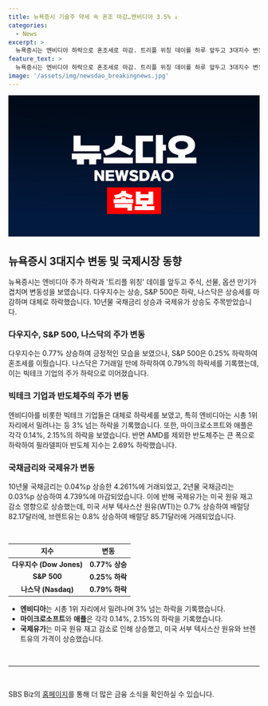 ```yaml
---
title: 뉴욕증시 기술주 약세 속 혼조 마감…엔비디아 3.5% ↓
categories:
  - News
excerpt: >
  뉴욕증시는 엔비디아 하락으로 혼조세로 마감. 트리플 위칭 데이를 하루 앞두고 3대지수 변동성. 다우지수는 0.77% 상승, S&P 500은 5500선 돌파 후 0.25% 하락, 나스닥은 0.79% 하락. 대체로 하락세를 보인 빅테크 기업. 미국 국채금리는 상승하며 국제유가는 상승세. 자세한 정보는 SBS Biz 홈페이지에서 확인하세요. (150자)  **홈페이지: [SBS Biz](https://url.kr/9pghjn)**
feature_text: >
  뉴욕증시는 엔비디아 하락으로 혼조세로 마감. 트리플 위칭 데이를 하루 앞두고 3대지수 변동성. 다우지수는 0.77% 상승, S&P 500은 5500선 돌파 후 0.25% 하락, 나스닥은 0.79% 하락. 대체로 하락세를 보인 빅테크 기업. 미국 국채금리는 상승하며 국제유가는 상승세. 자세한 정보는 SBS Biz 홈페이지에서 확인하세요. (150자)  **홈페이지: [SBS Biz](https://url.kr/9pghjn)**
image: '/assets/img/newsdao_breakingnews.jpg'
---
```


<p><img src="/assets/img/newsdao_breakingnews.jpg" alt="koreaapp 속보" /></p>

<h2 data-ke-size="size26">뉴욕증시 3대지수 변동 및 국제시장 동향</h2>

<p data-ke-size="size16">뉴욕증시는 엔비디아 주가 하락과 '트리플 위칭' 데이를 앞두고 주식, 선물, 옵션 만기가 겹치며 변동성을 보였습니다. 다우지수는 상승, S&P 500은 하락, 나스닥은 상승세를 마감하며 대체로 하락했습니다. 10년물 국채금리 상승과 국제유가 상승도 주목받았습니다.</p>

<h3>다우지수, S&P 500, 나스닥의 주가 변동</h3>

<p data-ke-size="size16">다우지수는 0.77% 상승하여 긍정적인 모습을 보였으나, S&P 500은 0.25% 하락하여 혼조세를 이뤘습니다. 나스닥은 7거래일 만에 하락하여 0.79%의 하락세를 기록했는데, 이는 빅테크 기업의 주가 하락으로 이어졌습니다.</p>

<h3>빅테크 기업과 반도체주의 주가 변동</h3>

<p data-ke-size="size16">엔비디아를 비롯한 빅테크 기업들은 대체로 하락세를 보였고, 특히 엔비디아는 시총 1위 자리에서 밀려나는 등 3% 넘는 하락을 기록했습니다. 또한, 마이크로소프트와 애플은 각각 0.14%, 2.15%의 하락을 보였습니다. 반면 AMD를 제외한 반도체주는 큰 폭으로 하락하여 필라델피아 반도체 지수는 2.69% 하락했습니다.</p>

<h3>국채금리와 국제유가 변동</h3>

<p data-ke-size="size16">10년물 국채금리는 0.04%p 상승한 4.261%에 거래되었고, 2년물 국채금리는 0.03%p 상승하여 4.739%에 마감되었습니다. 이에 반해 국제유가는 미국 원유 재고 감소 영향으로 상승했는데, 미국 서부 텍사스산 원유(WTI)는 0.7% 상승하여 배럴당 82.17달러에, 브렌트유는 0.8% 상승하여 배럴당 85.71달러에 거래되었습니다.</p>

<p data-ke-size="size16">&nbsp;</p>

<table>
  <thead>
    <tr>
      <th style="text-align: center;">지수</th>
      <th style="text-align: center;">변동</th>
    </tr>
  </thead>
  <tbody>
    <tr>
      <td style="text-align: center;"><b>다우지수 (Dow Jones)</b></td>
      <td style="text-align: center;"><b>0.77% 상승</b></td>
    </tr>
    <tr>
      <td style="text-align: center;"><b>S&P 500</b></td>
      <td style="text-align: center;"><b>0.25% 하락</b></td>
    </tr>
    <tr>
      <td style="text-align: center;"><b>나스닥 (Nasdaq)</b></td>
      <td style="text-align: center;"><b>0.79% 하락</b></td>
    </tr>
  </tbody>
</table>

<p data-ke-size="size16"></p>

<ul>
  <li><b>엔비디아</b>는 시총 1위 자리에서 밀려나며 3% 넘는 하락을 기록했습니다.</li>
  <li><b>마이크로소프트</b>와 <b>애플</b>은 각각 0.14%, 2.15%의 하락을 기록했습니다.</li>
  <li><b>국제유가</b>는 미국 원유 재고 감소로 인해 상승했고, 미국 서부 텍사스산 원유와 브렌트유의 가격이 상승했습니다.</li>
</ul>

<p data-ke-size="size16">&nbsp;</p>

<hr>

<p data-ke-size="size16">&nbsp;</p>

<p data-ke-size="size16">SBS Biz의 <a href="https://url.kr/9pghjn">홈페이지</a>를 통해 더 많은 금융 소식을 확인하실 수 있습니다.</p>


